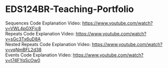 # EDS124BR-Teaching-Portfolio
Sequences Code Explanation Video: https://www.youtube.com/watch?v=VWL4pGXFjc8  
Repeats Code Explanation Video: https://www.youtube.com/watch?v=sGc3Tx6uD8A  
Nested Repeats Code Explanation Video: https://www.youtube.com/watch?v=vqNmBFL2d38  
Events Code Explanation Video: https://www.youtube.com/watch?v=t74FYqScOw0  
